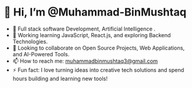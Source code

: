 # 👋 Hi, I’m @Muhammad-BinMushtaq

- 👀 Full stack software Development, Artificial Intelligence .
- 🌱 Working learning JavaScript, React.js, and exploring Backend Technologies.
- 💞️ Looking to collaborate on Open Source Projects, Web Applications, and AI-Powered Tools.
- 📫 How to reach me: muhammadbinmushtaq3@gmail.com
- ⚡ Fun fact: I love turning ideas into creative tech solutions and spend hours building and learning new tools!

<!---
Muhammad-BinMushtaq/Muhammad-BinMushtaq is a ✨ special ✨ repository because its `README.md` (this file) appears on your GitHub profile.
You can click the Preview link to take a look at your changes.
--->
